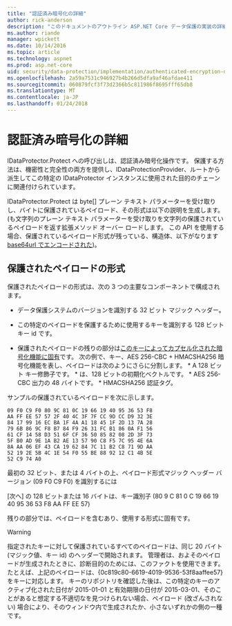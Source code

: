 ```yaml
---
title: "認証済み暗号化の詳細"
author: rick-anderson
description: "このドキュメントのアウトライン ASP.NET Core データ保護の実装の詳細は、暗号化を認証します。"
ms.author: riande
manager: wpickett
ms.date: 10/14/2016
ms.topic: article
ms.technology: aspnet
ms.prod: asp.net-core
uid: security/data-protection/implementation/authenticated-encryption-details
ms.openlocfilehash: 2a59a7531c946927b4b266d5dfa9af46afdae411
ms.sourcegitcommit: 060879fcf3f73d2366b5c811986f8695fff65db8
ms.translationtype: MT
ms.contentlocale: ja-JP
ms.lasthandoff: 01/24/2018
---
```

# <a name="authenticated-encryption-details"></a>認証済み暗号化の詳細

<a name="data-protection-implementation-authenticated-encryption-details"></a>

IDataProtector.Protect への呼び出しは、認証済み暗号化操作です。 保護する方法は、機密性と完全性の両方を提供し、IDataProtectionProvider、ルートから派生してこの特定の IDataProtector インスタンスに使用された目的のチェーンに関連付けられています。

IDataProtector.Protect は byte[] プレーン テキスト パラメーターを受け取りし、バイトに保護されているペイロード、その形式は以下の説明を生成します。 (も文字列のプレーン テキスト パラメーターを受け取りを文字列の保護されているペイロードを返す拡張メソッド オーバー ロードします。 この API を使用する場合、保護されているペイロード形式が残っている、構造体、以下がなります[base64url でエンコードされた](https://tools.ietf.org/html/rfc4648#section-5))。

## <a name="protected-payload-format"></a>保護されたペイロードの形式

保護されたペイロードの形式は、次の 3 つの主要なコンポーネントで構成されます。

* データ保護システムのバージョンを識別する 32 ビット マジック ヘッダー。

* この特定のペイロードを保護するために使用するキーを識別する 128 ビット キー id です。

* 保護されたペイロードの残りの部分は[このキーによってカプセル化された暗号化機能に固有](subkeyderivation.md#data-protection-implementation-subkey-derivation)です。 次の例で、キー、AES 256-CBC + HMACSHA256 暗号化機能を表し、ペイロードは次のようにさらに分割します。 * A 128 ビット キー修飾子です。 * は、128 ビットの初期化ベクトルです。 * AES 256-CBC 出力の 48 バイトです。 * HMACSHA256 認証タグ。

サンプルの保護されているペイロードを次に示します。

```
09 F0 C9 F0 80 9C 81 0C 19 66 19 40 95 36 53 F8
AA FF EE 57 57 2F 40 4C 3F 7F CC 9D CC D9 32 3E
84 17 99 16 EC BA 1F 4A A1 18 45 1F 2D 13 7A 28
79 6B 86 9C F8 B7 84 F9 26 31 FC B1 86 0A F1 56
61 CF 14 58 D3 51 6F CF 36 50 85 82 08 2D 3F 73
5F B0 AD 9E 1A B2 AE 13 57 90 C8 F5 7C 95 4E 6A
8A AA 06 EF 43 CA 19 62 84 7C 11 B2 C8 71 9D AA
52 19 2E 5B 4C 1E 54 F0 55 BE 88 92 12 C1 4B 5E
52 C9 74 A0
```

最初の 32 ビット、または 4 バイトの上、ペイロード形式マジック ヘッダー バージョン (09 F0 C9 F0) を識別するには

[次へ] の 128 ビットまたは 16 バイトは、キー識別子 (80 9 C 81 0 C 19 66 19 40 95 36 53 F8 AA FF EE 57)

残りの部分では、ペイロードを含むあり、使用する形式に固有です。

>[!WARNING]
> 指定されたキーに対して保護されているすべてのペイロードは、同じ 20 バイト (マジック値、キー id) のヘッダーで開始されます。 管理者は、およそのペイロードが生成されたときに、診断目的のためには、このファクトを使用できます。 たとえば、上記のペイロードは、{0c819c80-6619-4019-9536-53f8aaffee57} をキーに対応します。 キーのリポジトリを確認した後は、この特定のキーのアクティブ化された日付が 2015-01-01 と有効期限の日付が 2015-03-01、そのことがあると想定する不適切なを見つけられない場合、ペイロード (改ざんされない) 場合により、そのウィンドウ内で生成されたか、小さないずれかの側の一種です。
